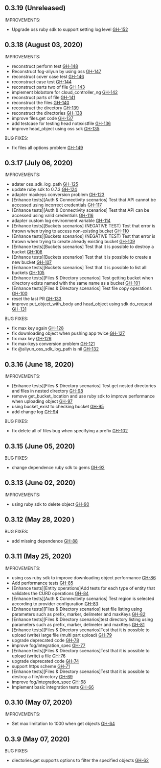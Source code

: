 ## 0.3.19 (Unreleased)

IMPROVEMENTS:

- Upgrade oss ruby sdk to support setting log level [GH-152](https://github.com/fog/fog-aliyun/pull/152)

## 0.3.18 (August 03, 2020)

IMPROVEMENTS:

- reconstruct perform test [GH-148](https://github.com/fog/fog-aliyun/pull/148)
- Reconstruct fog-aliyun by using oss [GH-147](https://github.com/fog/fog-aliyun/pull/147)
- reconstruct cover case test [GH-146](https://github.com/fog/fog-aliyun/pull/146)
- reconstruct case test [GH-144](https://github.com/fog/fog-aliyun/pull/144)
- reconstruct parts two of file [GH-143](https://github.com/fog/fog-aliyun/pull/143)
- implement blobstore for cloud_controller_ng [GH-142](https://github.com/fog/fog-aliyun/pull/142)
- reconstruct parts of file [GH-141](https://github.com/fog/fog-aliyun/pull/141)
- reconstruct the files [GH-140](https://github.com/fog/fog-aliyun/pull/140)
- reconstruct the directory [GH-139](https://github.com/fog/fog-aliyun/pull/139)
- reconstruct the directories [GH-138](https://github.com/fog/fog-aliyun/pull/138)
- improve files.get code [GH-137](https://github.com/fog/fog-aliyun/pull/137)
- add testcase for testing head notexistfile [GH-136](https://github.com/fog/fog-aliyun/pull/136)
- improve head_object using oss sdk [GH-135](https://github.com/fog/fog-aliyun/pull/135)

BUG FIXES:

- fix files all options problem [GH-149](https://github.com/fog/fog-aliyun/pull/149)

## 0.3.17 (July 06, 2020)

IMPROVEMENTS:
- adater oss_sdk_log_path [GH-125](https://github.com/fog/fog-aliyun/pull/125)
- update ruby sdk to 0.7.3 [GH-124](https://github.com/fog/fog-aliyun/pull/124)
- adapter maxkeys conversion problem [GH-123](https://github.com/fog/fog-aliyun/pull/123)
- [Enhance tests][Auth & Connectivity scenarios] Test that API cannot be accessed using incorrect credentials [GH-117](https://github.com/fog/fog-aliyun/pull/117)
- [Enhance tests][Auth & Connectivity scenarios] Test that API can be accessed using valid credentials [GH-116](https://github.com/fog/fog-aliyun/pull/116)
- adapter custom log environment variable [GH-114](https://github.com/fog/fog-aliyun/pull/114)
- [Enhance tests][Buckets scenarios] (NEGATIVE TEST) Test that error is thrown when trying to access non-existing bucket [GH-110](https://github.com/fog/fog-aliyun/pull/110)
- [Enhance tests][Buckets scenarios] (NEGATIVE TEST) Test that error is thrown when trying to create already existing bucket [GH-109](https://github.com/fog/fog-aliyun/pull/109)
- [Enhance tests][Buckets scenarios] Test that it is possible to destroy a bucket [GH-108](https://github.com/fog/fog-aliyun/pull/108)
- [Enhance tests][Buckets scenarios] Test that it is possible to create a new bucket [GH-107](https://github.com/fog/fog-aliyun/pull/107)
- [Enhance tests][Buckets scenarios] Test that it is possible to list all buckets [GH-105](https://github.com/fog/fog-aliyun/pull/105)
- [Enhance tests][Files & Directory scenarios] Test getting bucket when directory exists named with the same name as a bucket [GH-101](https://github.com/fog/fog-aliyun/pull/101)
- [Enhance tests][Files & Directory scenarios] Test file copy operations [GH-100](https://github.com/fog/fog-aliyun/pull/100)
- reset the last PR [GH-133](https://github.com/fog/fog-aliyun/pull/133)
- improve put_object_with_body and head_object using sdk do_request [GH-131](https://github.com/fog/fog-aliyun/pull/131)

BUG FIXES:
- fix max key again [GH-128](https://github.com/fog/fog-aliyun/pull/128)
- fix downloading object when pushing app twice [GH-127](https://github.com/fog/fog-aliyun/pull/127)
- fix max key [GH-126](https://github.com/fog/fog-aliyun/pull/126)
- fix max-keys conversion problem [GH-121](https://github.com/fog/fog-aliyun/pull/121)
- fix @aliyun_oss_sdk_log_path is nil  [GH-132](https://github.com/fog/fog-aliyun/pull/132)

## 0.3.16 (June 18, 2020)

IMPROVEMENTS:
- [Enhance tests][Files & Directory scenarios] Test get nested directories and files in nested directory [GH-98](https://github.com/fog/fog-aliyun/pull/98)
- remove get_bucket_location and use ruby sdk to improve performance when uploading object [GH-97](https://github.com/fog/fog-aliyun/pull/97)
- using bucket_exist to checking bucket [GH-95](https://github.com/fog/fog-aliyun/pull/95)
- add change log [GH-94](https://github.com/fog/fog-aliyun/pull/94)

BUG FIXES:
- fix delete all of files bug when specifying a prefix [GH-102](https://github.com/fog/fog-aliyun/pull/102)

## 0.3.15 (June 05, 2020)

BUG FIXES:
- change dependence ruby sdk to gems [GH-92](https://github.com/fog/fog-aliyun/pull/92)

## 0.3.13 (June 02, 2020)

IMPROVEMENTS:
- using ruby sdk to delete object [GH-90](https://github.com/fog/fog-aliyun/pull/90)

## 0.3.12 (May 28, 2020 )

BUG FIXES:
- add missing dependence [GH-88](https://github.com/fog/fog-aliyun/pull/88)

## 0.3.11 (May 25, 2020)

IMPROVEMENTS:
- using oss ruby sdk to improve downloading object performance [GH-86](https://github.com/fog/fog-aliyun/pull/86)
- Add performance tests [GH-85](https://github.com/fog/fog-aliyun/pull/85)
- [Enhance tests][Entity operations]Add tests for each type of entity that validates the CURD operations [GH-84](https://github.com/fog/fog-aliyun/pull/84)
- [Enhance tests][Auth & Connectivity scenarios] Test region is selected according to provider configuration [GH-83](https://github.com/fog/fog-aliyun/pull/83)
- [Enhance tests][Files & Directory scenarios] test file listing using parameters such as prefix, marker, delimeter and maxKeys [GH-82](https://github.com/fog/fog-aliyun/pull/82)
- [Enhance tests][Files & Directory scenarios]test directory listing using parameters such as prefix, marker, delimeter and maxKeys [GH-81](https://github.com/fog/fog-aliyun/pull/81)
- [Enhance tests][Files & Directory scenarios]Test that it is possible to upload (write) large file (multi part upload) [GH-79](https://github.com/fog/fog-aliyun/pull/79)
- upgrade deprecated code [GH-78](https://github.com/fog/fog-aliyun/pull/78)
- improve fog/integration_spec [GH-77](https://github.com/fog/fog-aliyun/pull/77)
- [Enhance tests][Files & Directory scenarios]Test that it is possible to upload (write) a file [GH-76](https://github.com/fog/fog-aliyun/pull/76)
- upgrade deprecated code [GH-74](https://github.com/fog/fog-aliyun/pull/74)
- support https scheme [GH-71](https://github.com/fog/fog-aliyun/pull/71)
- [Enhance tests][Files & Directory scenarios]Test that it is possible to destroy a file/directory [GH-69](https://github.com/fog/fog-aliyun/pull/69)
- improve fog/integration_spec [GH-68](https://github.com/fog/fog-aliyun/pull/68)
- Implement basic integration tests [GH-66](https://github.com/fog/fog-aliyun/pull/66)

## 0.3.10 (May 07, 2020)

IMPROVEMENTS:
- Set max limitation to 1000 when get objects [GH-64](https://github.com/fog/fog-aliyun/pull/64)

## 0.3.9 (May 07, 2020)

BUG FIXES:
- diectories.get supports options to filter the specified objects [GH-62](https://github.com/fog/fog-aliyun/pull/62)
